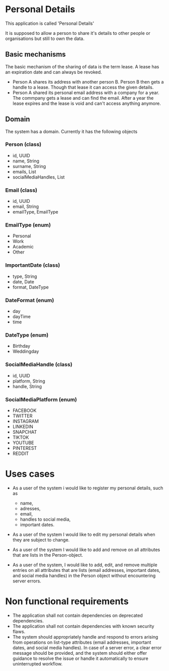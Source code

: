 # Personal Details
This application is called 'Personal Details'

It is supposed to allow a person to share it's details to other people or organisations but still to own the data. 

## Basic mechanisms
The basic mechanism of the sharing of data is the term lease. A lease has an expiration date and can always be revoked. 
 - Person A shares its address with another person B. Person B then gets a handle to a lease. Though that lease it can access the given details.
 - Person A shared its personal email address with a company for a year. The commpany gets a lease and can find the email. After a year the lease expires and the lease is void and can't access anything anymore.
   
## Domain
The system has a domain. Currently it has the following objects

### Person (class)
 - id, UUID
 - name, String
 - surname, String
 - emails, List<Email>
 - socialMediaHandles, List<SocialMediaHandle>

### Email (class)
 - id, UUID
 - email, String
 - emailType, EmailType

### EmailType (enum)
 - Personal
 - Work
 - Academic
 - Other

### ImportantDate (class)
 - type, String
 - date, Date
 - format, DateType

### DateFormat (enum)
 - day
 - dayTime
 - time

### DateType (enum)
 - Birthday
 - Weddingday

### SocialMediaHandle (class)
 - id, UUID
 - platform, String
 - handle, String

### SocialMediaPlatform (enum)
 - FACEBOOK
 - TWITTER
 - INSTAGRAM 
 - LINKEDIN
 - SNAPCHAT
 - TIKTOK
 - YOUTUBE
 - PINTEREST
 - REDDIT

# Uses cases
- As a user of the system i would like to register my personal details, such as 
    - name, 
    - adresses, 
    - email, 
    - handles to social media, 
    - important dates. 

- As a user of the system I would like to edit my personal details when they are subject to change.

- As a user of the system I would like to add and remove on all attributes that are lists in the Person-object.

- As a user of the system, I would like to add, edit, and remove multiple entries on all attributes that are lists (email addresses, important dates, and social media handles) in the Person object without encountering server errors.

# Non functional requirements
 - The application shall not contain dependencies on deprecated dependencies. 
 - The application shall not contain dependencies with known security flaws. 
 - The system should appropriately handle and respond to errors arising from operations on list-type attributes (email addresses, important dates, and social media handles). In case of a server error, a clear error message should be provided, and the system should either offer guidance to resolve the issue or handle it automatically to ensure uninterrupted workflow.




